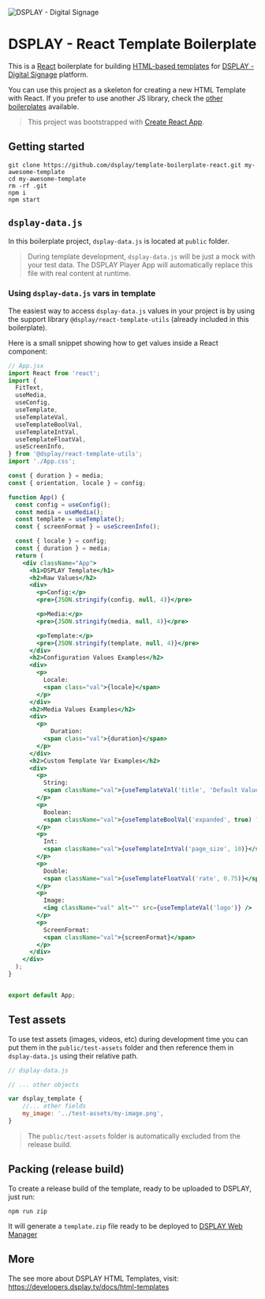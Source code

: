 ![DSPLAY - Digital Signage](https://developers.dsplay.tv/assets/images/dsplay-logo.png)

# DSPLAY - React Template Boilerplate

This is a [React](https://reactjs.org/) boilerplate for building [HTML-based templates](https://developers.dsplay.tv/docs/html-templates) for [DSPLAY - Digital Signage](https://dsplay.tv/) platform.

You can use this project as a skeleton for creating a new HTML Template with React. If you prefer to use another JS library, check the [other boilerplates](https://developers.dsplay.tv/docs/html-templates/boilerplates/) available.

> This project was bootstrapped with [Create React App](https://github.com/facebookincubator/create-react-app).

## Getting started

```
git clone https://github.com/dsplay/template-boilerplate-react.git my-awesome-template
cd my-awesome-template
rm -rf .git
npm i
npm start
```


## `dsplay-data.js`

In this boilerplate project, `dsplay-data.js` is located at `public` folder.

> During template development, `dsplay-data.js` will be just a mock with your test data. The DSPLAY Player App will automatically replace this file with real content at runtime.

### Using `dsplay-data.js` vars in template

The easiest way to access `dsplay-data.js` values in your project is by using the support library `@dsplay/react-template-utils` (already included in this boilerplate). 

Here is a small snippet showing how to get values inside a React component:

```jsx
// App.jsx
import React from 'react';
import {
  FitText,
  useMedia,
  useConfig,
  useTemplate,
  useTemplateVal,
  useTemplateBoolVal,
  useTemplateIntVal,
  useTemplateFloatVal,
  useScreenInfo,
} from '@dsplay/react-template-utils';
import './App.css';

const { duration } = media;
const { orientation, locale } = config;

function App() {
  const config = useConfig();
  const media = useMedia();
  const template = useTemplate();
  const { screenFormat } = useScreenInfo();

  const { locale } = config;
  const { duration } = media;
  return (
    <div className="App">
      <h1>DSPLAY Template</h1>
      <h2>Raw Values</h2>
      <div>
        <p>Config:</p>
        <pre>{JSON.stringify(config, null, 4)}</pre>

        <p>Media:</p>
        <pre>{JSON.stringify(media, null, 4)}</pre>

        <p>Template:</p>
        <pre>{JSON.stringify(template, null, 4)}</pre>
      </div>
      <h2>Configuration Values Examples</h2>
      <div>
        <p>
          Locale:
          <span class="val">{locale}</span>
        </p>
      </div>
      <h2>Media Values Examples</h2>
      <div>
        <p>
            Duration:
          <span class="val">{duration}</span>
        </p>
      </div>
      <h2>Custom Template Var Examples</h2>
      <div>
        <p>
          String:
          <span className="val">{useTemplateVal('title', 'Default Value')}</span>
        </p>
        <p>
          Boolean:
          <span className="val">{useTemplateBoolVal('expanded', true) ? 'Yes' : 'No'}</span>
        </p>
        <p>
          Int:
          <span className="val">{useTemplateIntVal('page_size', 10)}</span>
        </p>
        <p>
          Double:
          <span className="val">{useTemplateFloatVal('rate', 0.75)}</span>
        </p>
        <p>
          Image:
          <img className="val" alt="" src={useTemplateVal('logo')} />
        </p>
        <p>
          ScreenFormat:
          <span className="val">{screenFormat}</span>
        </p>
      </div>
    </div>
  );
}


export default App;
```

## Test assets

To use test assets (images, videos, etc) during development time you can put them in the `public/test-assets` folder and then reference them in `dsplay-data.js` using their relative path.
```js
// dsplay-data.js

// ... other objects

var dsplay_template {
    //... other fields
    my_image: '../test-assets/my-image.png',
}
```

> The `public/test-assets` folder is automatically excluded from the release build.

## Packing (release build)

To create a release build of the template, ready to be uploaded to DSPLAY, just run:

```
npm run zip
```

It will generate a `template.zip` file ready to be deployed to [DSPLAY Web Manager](https://manager.dsplay.tv/template/create)

## More

The see more about DSPLAY HTML Templates, visit: https://developers.dsplay.tv/docs/html-templates
